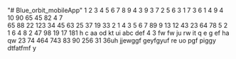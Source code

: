 "# Blue_orbit_mobileApp" 
1
2
3
4
5
6
7
8
9
4
3
9
3
7
2
5
6
3
1
7
3
6
1
4
9
4
10
90
65
45
82
4
7\
65
88
22
123
34
45
63
25
37
19
33
2
1
4
3
5
6
7
89
9
13
12
43
23
64
78
5
2
1
6
4
8
2
47
98
19
17
181
h
c
aa
od
kt
ui
abc
def
4
3
fw
fw
ju
rw
it
q
e
g
ef
ha
qw
23
74
464
743
83
90
256
31
36uh
jjewggf
geyfgyuf
re
uo
pgf
piggy
dtfatfmf
y
